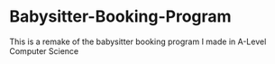 # Babysitter-Booking-Program
This is a remake of the babysitter booking program I made in A-Level Computer Science
